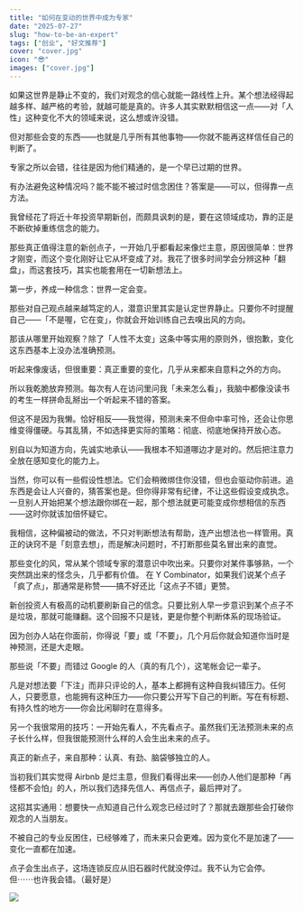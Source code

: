 ```yaml
---
title: "如何在变动的世界中成为专家"
date: "2025-07-27"
slug: "how-to-be-an-expert"
tags: ["创业", "好文推荐"]
cover: "cover.jpg"
icon: "😎"
images: ["cover.jpg"]
---
```

如果这世界是静止不变的，我们对观念的信心就能一路线性上升。某个想法经得起越多样、越严格的考验，就越可能是真的。许多人其实默默相信这一点——对「人性」这种变化不大的领域来说，这么想或许没错。



但对那些会变的东西——也就是几乎所有其他事物——你就不能再这样信任自己的判断了。



专家之所以会错，往往是因为他们精通的，是一个早已过期的世界。



有办法避免这种情况吗？能不能不被过时信念困住？答案是——可以，但得靠一点方法。



我曾经花了将近十年投资早期新创，而颇具讽刺的是，要在这领域成功，靠的正是不断砍掉重练信念的能力。



那些真正值得注意的新创点子，一开始几乎都看起来像烂主意，原因很简单：世界才刚变，而这个变化刚好让它从坏变成了对。我花了很多时间学会分辨这种「翻盘」，而这套技巧，其实也能套用在一切新想法上。



第一步，养成一种信念：世界一定会变。



那些对自己观点越来越笃定的人，潜意识里其实是认定世界静止。只要你不时提醒自己——「不是喔，它在变」，你就会开始训练自己去嗅出风的方向。



那该从哪里开始观察？除了「人性不太变」这条中等实用的原则外，很抱歉，变化这东西基本上没办法准确预测。



听起来像废话，但很重要：真正重要的变化，几乎从来都来自意料之外的方向。



所以我乾脆放弃预测。每次有人在访问里问我「未来怎么看」，我脑中都像没读书的考生一样拼命乱掰出一个听起来不错的答案。



但这不是因为我懒。恰好相反——我觉得，预测未来不但命中率可怜，还会让你思维变得僵硬。与其乱猜，不如选择更实际的策略：彻底、彻底地保持开放心态。



别自以为知道方向，先诚实地承认——我根本不知道哪边才是对的。然后把注意力全放在感知变化的能力上。



当然，你可以有一些假设性想法。它们会稍微绑住你没错，但也会驱动你前进。追东西是会让人兴奋的，猜答案也是。但你得非常有纪律，不让这些假设变成执念。
一旦别人开始把某个想法跟你绑在一起，那个想法就更可能变成你想相信的东西——这时你就该加倍怀疑它。



我相信，这种偏被动的做法，不只对判断想法有帮助，连产出想法也一样管用。真正的诀窍不是「刻意去想」，而是解决问题时，不打断那些莫名冒出来的直觉。



那些变化的风，常从某个领域专家的潜意识中吹出来。只要你对某件事够熟，一个突然跳出来的怪念头，几乎都有价值。
在 Y Combinator，如果我们说某个点子「疯了点」，那通常是称赞——搞不好还比「这点子不错」更赞。



新创投资人有极高的动机要刷新自己的信念。只要比别人早一步意识到某个点子不是垃圾，那就可能赚翻。这个回报不只是钱，更是你整个判断体系的现场验证。



因为创办人站在你面前，你得说「要」或「不要」，几个月后你就会知道你当时是神预测，还是大走眼。



那些说「不要」而错过 Google 的人（真的有几个），这笔帐会记一辈子。



凡是对想法要「下注」而非只评论的人，基本上都拥有这种自我纠错压力。任何人，只要愿意，也能拥有这种压力——你只要公开写下自己的判断。写在有标题、有持久性的地方——你会比闲聊时在意得多。



另一个我很常用的技巧：一开始先看人，不先看点子。虽然我们无法预测未来的点子长什么样，但我很能预测什么样的人会生出未来的点子。



真正的新点子，来自那种：认真、有劲、脑袋够独立的人。



当初我们其实觉得 Airbnb 是烂主意，但我们看得出来——创办人他们是那种「再怪都不会怕」的人，所以我们选择先信人、再信点子，最后押对了。



这招其实通用：想要快一点知道自己什么观念已经过时了？那就去跟那些会打破你观念的人当朋友。



不被自己的专业反困住，已经够难了，而未来只会更难。因为变化不是加速了——变化一直都在加速。



点子会生出点子，这场连锁反应从旧石器时代就没停过。我不认为它会停。
但⋯⋯也许我会错。（最好是）




![](https://prod-files-secure.s3.us-west-2.amazonaws.com/112d0858-5090-4d34-a606-b75eb8d65fd2/46476355-9cf3-4e99-9b7a-3531bc426380/1000202064.png?X-Amz-Algorithm=AWS4-HMAC-SHA256&X-Amz-Content-Sha256=UNSIGNED-PAYLOAD&X-Amz-Credential=ASIAZI2LB4666AX2F3OS%2F20251014%2Fus-west-2%2Fs3%2Faws4_request&X-Amz-Date=20251014T081658Z&X-Amz-Expires=3600&X-Amz-Security-Token=IQoJb3JpZ2luX2VjELD%2F%2F%2F%2F%2F%2F%2F%2F%2F%2FwEaCXVzLXdlc3QtMiJHMEUCIBK3jYyexDXgjjzZeZcouwBHsvlW5yBK%2FEczCzA3bJLLAiEAoDiCkvFD%2Fuz8%2BOw1btxshiHTa3s8Ypw1Bs2yPcGZjAUq%2FwMIWRAAGgw2Mzc0MjMxODM4MDUiDJsVdnNBPOr6vC4i2SrcA3Gq4JlqjrDyw7x3ew99akfJHJ2ysh37Z7%2FGjz17g%2Bh0ArNBd7mtAOTiv9xtRJQYJi%2FwIddvsu8BQi%2BR89MZt%2FOnguTWD8PbRVRPGO885A9pic7q404%2FxwHh4bqlGkkIu%2FzTuCYtny%2FVfFgce78X7r%2F9dAp%2Bh2FFxnChB1dCgX4Gn046KhSGRkOQh9sbH4PemBCdGmJbdBkc31Fb58UyGlKsQvTzcS9DY15hnLIjDw68Aw15uTdWF9cDhwt0Sg0Hkrbp7M%2BhteqE5xZTPgJ1iDC9k%2FKMNnIRKT7vK54AoZH%2F8xlbEMShnTZm%2F8u7LDBi1%2FB7Y%2FRcPpZSjINmnl%2F09O0r5fAKKBoofUAp%2BotzxaczqceWn1MBrY6fsjzZHs%2B%2FCOp8YPynDrGVY0mrb87QEGcXlKWo0CGxRtOPFQiMxQsPxKDKaZyqvGi5M2p%2F546D5aJrOhOLNZvx1c4YNLsabA4zNHfqs0IT6k4X7jPOGwpyBXFfHCsHBHh0VhkEKbP2OYzDhBw%2FIylchHuhVuhizMetuRpKFqTikRWOgP%2FJcfnqEAR5FTj9axqQ1E7zmPlYAg%2B%2BTCDEGeN8o%2F8UWYpp93dnTZaYG9JpBe0BeVfdcE7SCoFc684EpZ1C%2FAcmMNr%2Ft8cGOqUB4qxrFyTkIG13rneGrjcnpDFg1Hy2lPmcNRebFoYfl2Wm%2FatPgvCEHE8bT9Gc%2FJuuI6H%2BBIweXmD%2FHLfJrhpf%2FlvT3o%2FidjYdVDU4JWcwI0UI6k86B1cejY1N0xp8m7ZkPPqyDp%2FV9nU0IGOqlH7YyDfoXChhZ%2BBBl6yBMtUSuq5kaV1uMXR%2Foggu%2FkXRNQRhhDqoiE2b5u7EZSqwTuke0%2BcbiX2X&X-Amz-Signature=5e49726c36cb2cc2d5f95d361f8e1ed968c05f6b487a2d2217cd967da8fa7f8e&X-Amz-SignedHeaders=host&x-amz-checksum-mode=ENABLED&x-id=GetObject)

